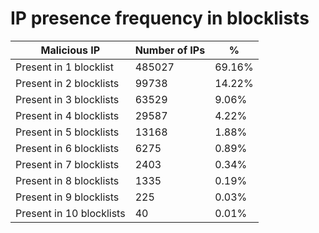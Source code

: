 # IP presence frequency in blocklists
| Malicious IP | Number of IPs | % |
|----|----|----|
| Present in 1 blocklist | 485027 | 69.16% |
| Present in 2 blocklists | 99738 | 14.22% |
| Present in 3 blocklists | 63529 | 9.06% |
| Present in 4 blocklists | 29587 | 4.22% |
| Present in 5 blocklists | 13168 | 1.88% |
| Present in 6 blocklists | 6275 | 0.89% |
| Present in 7 blocklists | 2403 | 0.34% |
| Present in 8 blocklists | 1335 | 0.19% |
| Present in 9 blocklists | 225 | 0.03% |
| Present in 10 blocklists | 40 | 0.01% |
